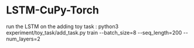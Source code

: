 # LSTM-CuPy-Torch


run the LSTM on the adding toy task : python3 experiment/toy_task/add_task.py train --batch_size=8 --seq_length=200 --num_layers=2  